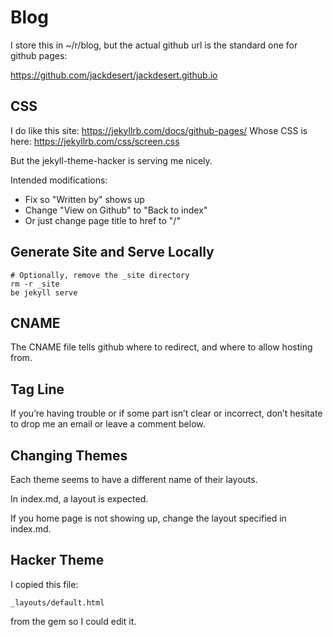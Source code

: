 Blog
====

I store this in ~/r/blog, but the actual github url is the standard one
for github pages:

https://github.com/jackdesert/jackdesert.github.io




CSS
---

I do like this site: https://jekyllrb.com/docs/github-pages/
Whose CSS is here: https://jekyllrb.com/css/screen.css


But the jekyll-theme-hacker is serving me nicely.

Intended modifications:

  * Fix so "Written by" shows up
  * Change "View on Github" to "Back to index"
  * Or just change page title to href to "/"


Generate Site and Serve Locally
-------------------------------

    # Optionally, remove the _site directory
    rm -r _site
    be jekyll serve


CNAME
-----

The CNAME file tells github where to redirect, and where to allow hosting from.



Tag Line
--------

If you’re having trouble or if some part isn’t clear or incorrect, don’t hesitate to drop me an email or leave a comment below.


Changing Themes
---------------

Each theme seems to have a different name of their layouts.

In index.md, a layout is expected.

If you home page is not showing up, change the layout specified in index.md.

Hacker Theme
------------

I copied this file:

    _layouts/default.html

from the gem so I could edit it.


